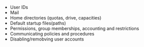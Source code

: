 - User IDs
- Mail
- Home directories (quotas, drive, capacities)
- Default startup files(paths)
- Permissions, group memberships, accounting and restrictions
- Communicating policies and procedures
- Disabling/remobving user accounts
